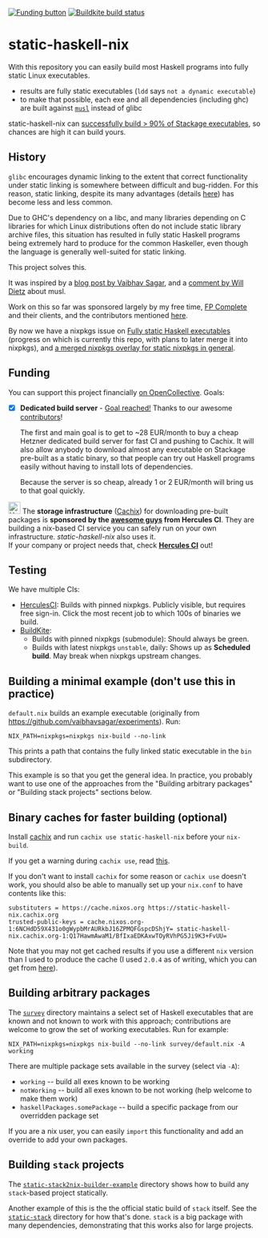 [![Funding button](https://opencollective.com/static-haskell-nix/tiers/backer/badge.svg?label=Fund%20this%20project%20on%20OpenCollective.%20Existing%20backers%3A&color=brightgreen)](https://opencollective.com/static-haskell-nix) [![Buildkite build status](https://badge.buildkite.com/4e51728716c0939ac47c5ebd005429c90b8a06fd7e3e15f7d3.svg)](https://buildkite.com/nh2/static-haskell-nix)

# static-haskell-nix

With this repository you can easily build most Haskell programs into fully static Linux executables.

* results are fully static executables (`ldd` says `not a dynamic executable`)
* to make that possible, each exe and all dependencies (including ghc) are built against [`musl`](https://www.musl-libc.org/) instead of glibc

static-haskell-nix can [successfully build > 90% of Stackage executables](https://github.com/nh2/static-haskell-nix/issues/4#issuecomment-406838083), so chances are high it can build yours.

## History

`glibc` encourages dynamic linking to the extent that correct functionality under static linking is somewhere between difficult and bug-ridden.
For this reason, static linking, despite its many advantages (details [here](https://github.com/NixOS/nixpkgs/issues/43795)) has become less and less common.

Due to GHC's dependency on a libc, and many libraries depending on C libraries for which Linux distributions often do not include static library archive files, this situation has resulted in fully static Haskell programs being extremely hard to produce for the common Haskeller, even though the language is generally well-suited for static linking.

This project solves this.

It was inspired by a [blog post by Vaibhav Sagar](https://vaibhavsagar.com/blog/2018/01/03/static-haskell-nix/),
and a [comment by Will Dietz](https://github.com/NixOS/nixpkgs/pull/37598#issuecomment-375117019) about musl.

Work on this so far was sponsored largely by my free time, [FP Complete](https://haskell.fpcomplete.com/) and their clients, and the contributors mentioned [here](https://github.com/NixOS/nixpkgs/issues/43795#issue-342546855).

By now we have a nixpkgs issue on [Fully static Haskell executables](https://github.com/NixOS/nixpkgs/issues/43795) (progress on which is currently this repo, with plans to later merge it into nixpkgs), and [a merged nixpkgs overlay for static nixpkgs in general](https://github.com/NixOS/nixpkgs/pull/48803).

## Funding

You can support this project financially [on OpenCollective](https://opencollective.com/static-haskell-nix). Goals:

* [x] **Dedicated build server** - [Goal reached!](https://opencollective.com/static-haskell-nix/updates/build-server-funding-goal-reached) Thanks to our awesome [contributors](https://opencollective.com/static-haskell-nix#contributors)!

  The first and main goal is to get to ~28 EUR/month to buy a cheap Hetzner dedicated build server for fast CI and pushing to Cachix. It will also allow anybody to download almost any executable on Stackage pre-built as a static binary, so that people can try out Haskell programs easily without having to install lots of dependencies.

  Because the server is so cheap, already 1 or 2 EUR/month will bring us to that goal quickly.

[<img src="https://hercules-ci.com/images/logo/hercules.png" height="24" title="Hercules CI" alt="Hercules CI Logo">](https://hercules-ci.com)
The **storage infrastructure** ([Cachix](https://cachix.org)) for downloading pre-built packages is **sponsored by the [awesome guys](https://hercules-ci.com/#about) from Hercules CI**.
They are building a nix-based CI service you can safely run on your own infrastructure. _static-haskell-nix_ also uses it.
<br />If your company or project needs that, check [**Hercules CI**](https://hercules-ci.com) out!

## Testing

We have multiple CIs:

* [HerculesCI](https://hercules-ci.com/github/nh2/static-haskell-nix/): Builds with pinned nixpkgs.
  Publicly visible, but requires free sign-in. Click the most recent job to which 100s of binaries we build.
* [BuildKite](https://buildkite.com/nh2/static-haskell-nix/):
  * Builds with pinned nixpkgs (submodule): Should always be green.
  * Builds with latest nixpkgs `unstable`, daily: Shows up as **Scheduled build**.
    May break when nixpkgs upstream changes.

## Building a minimal example (don't use this in practice)

`default.nix` builds an example executable (originally from https://github.com/vaibhavsagar/experiments). Run:

```
NIX_PATH=nixpkgs=nixpkgs nix-build --no-link
```

This prints a path that contains the fully linked static executable in the `bin` subdirectory.

This example is so that you get the general idea.
In practice, you probably want to use one of the approaches from the "Building arbitrary packages" or "Building stack projects" sections below.

## Binary caches for faster building (optional)

Install [cachix](https://static-haskell-nix.cachix.org/) and run `cachix use static-haskell-nix` before your `nix-build`.

If you get a warning during `cachix use`, read [this](https://github.com/cachix/cachix/issues/56#issuecomment-423820198).

If you don't want to install `cachix` for some reason or `cachix use` doesn't work, you should also be able to manually set up your `nix.conf` to have contents like this:

```
substituters = https://cache.nixos.org https://static-haskell-nix.cachix.org
trusted-public-keys = cache.nixos.org-1:6NCHdD59X431o0gWypbMrAURkbJ16ZPMQFGspcDShjY= static-haskell-nix.cachix.org-1:Q17HawmAwaM1/BfIxaEDKAxwTOyRVhPG5Ji9K3+FvUU=
```

Note that you may not get cached results if you use a different `nix` version than I used to produce the cache (I used `2.0.4` as of writing, which you can get from [here](https://nixos.org/releases/nix/nix-2.0.4/install)).

## Building arbitrary packages

The [`survey`](./survey) directory maintains a select set of Haskell executables that are known and not known to work with this approach; contributions are welcome to grow the set of working executables.
Run for example:

```
NIX_PATH=nixpkgs=nixpkgs nix-build --no-link survey/default.nix -A working
```

There are multiple package sets available in the survey (select via `-A`):

* `working` -- build all exes known to be working
* `notWorking` -- build all exes known to be not working (help welcome to make them work)
* `haskellPackages.somePackage` -- build a specific package from our overridden package set

If you are a nix user, you can easily `import` this functionality and add an override to add your own packages.

## Building `stack` projects

The [`static-stack2nix-builder-example`](./static-stack2nix-builder-example) directory shows how to build any `stack`-based project statically.

Another example of this is the the official static build of `stack` itself.
See the [`static-stack`](./static-stack) directory for how that's done.
`stack` is a big package with many dependencies, demonstrating that this works also for large projects.
